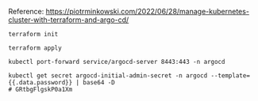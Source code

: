 Reference: https://piotrminkowski.com/2022/06/28/manage-kubernetes-cluster-with-terraform-and-argo-cd/

```shell
terraform init

terraform apply

kubectl port-forward service/argocd-server 8443:443 -n argocd

kubectl get secret argocd-initial-admin-secret -n argocd --template={{.data.password}} | base64 -D
# GRtbgFlgskP0a1Xm


```